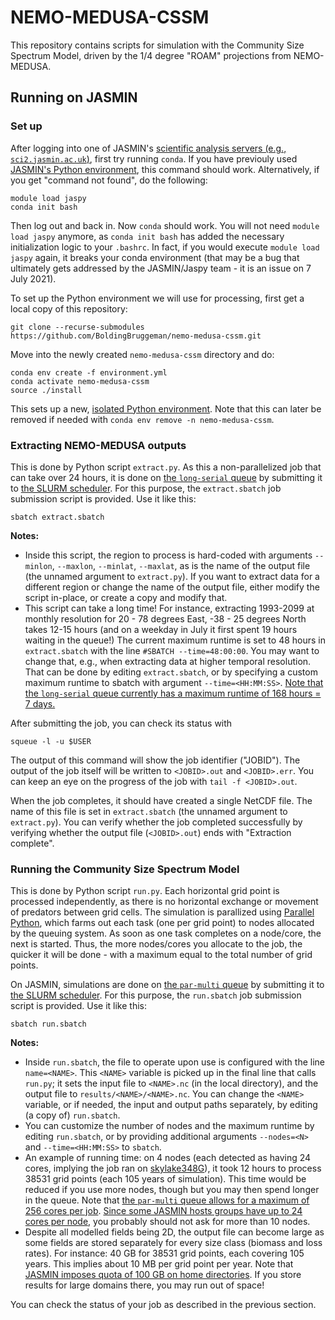 # NEMO-MEDUSA-CSSM

This repository contains scripts for simulation with the Community Size Spectrum Model, driven by the 1/4 degree "ROAM" projections from NEMO-MEDUSA.

## Running on JASMIN

### Set up

After logging into one of JASMIN's [scientific analysis servers (e.g., `sci2.jasmin.ac.uk`)](https://help.jasmin.ac.uk/article/121-sci-servers), first try running `conda`.
If you have previouly used [JASMIN's Python environment](https://help.jasmin.ac.uk/article/4729-jaspy-envs), this command should work.
Alternatively, if you get "command not found", do the following:

```
module load jaspy
conda init bash
```

Then log out and back in. Now `conda` should work. You will not need `module load jaspy` anymore, as `conda init bash` has added the necessary initialization logic to your `.bashrc`. In fact, if you would execute `module load jaspy` again, it breaks your conda environment (that may be a bug that ultimately gets addressed by the JASMIN/Jaspy team - it is an issue on 7 July 2021).

To set up the Python environment we will use for processing, first get a local copy of this repository:

```
git clone --recurse-submodules https://github.com/BoldingBruggeman/nemo-medusa-cssm.git
```

Move into the newly created `nemo-medusa-cssm` directory and do:

```
conda env create -f environment.yml
conda activate nemo-medusa-cssm
source ./install
```

This sets up a new, [isolated Python environment](https://docs.conda.io/projects/conda/en/latest/user-guide/getting-started.html#managing-environments). Note that this can later be removed if needed with `conda env remove -n nemo-medusa-cssm`.

### Extracting NEMO-MEDUSA outputs

This is done by Python script `extract.py`. As this a non-parallelized job that can take over 24 hours, it is done on [the `long-serial` queue](https://help.jasmin.ac.uk/article/4881-lotus-queues) by submitting it to [the SLURM scheduler](https://help.jasmin.ac.uk/article/4880-batch-scheduler-slurm-overview). For this purpose, the `extract.sbatch` job submission script is provided. Use it like this:

```
sbatch extract.sbatch
```

**Notes:**
* Inside this script, the region to process is hard-coded with arguments `--minlon`, `--maxlon`, `--minlat`, `--maxlat`, as is the name of the output file (the unnamed argument to `extract.py`). If you want to extract data for a different region or change the name of the output file, either modify the script in-place, or create a copy and modify that.
* This script can take a long time! For instance, extracting 1993-2099 at monthly resolution for 20 - 78 degrees East, -38 - 25 degrees North takes 12-15 hours (and on a weekday in July it first spent 19 hours waiting in the queue!) The current maximum runtime is set to 48 hours in `extract.sbatch` with the line `#SBATCH --time=48:00:00`. You may want to change that, e.g., when extracting data at higher temporal resolution. That can be done by editing `extract.sbatch`, or by specifying a custom maximum runtime to sbatch with argument `--time=<HH:MM:SS>`. [Note that the `long-serial` queue currently has a maximum runtime of 168 hours = 7 days.](https://help.jasmin.ac.uk/article/4881-lotus-queues)

After submitting the job, you can check its status with

```
squeue -l -u $USER
```

The output of this command will show the job identifier ("JOBID").
The output of the job itself will be written to `<JOBID>.out` and `<JOBID>.err`.
You can keep an eye on the progress of the job with `tail -f <JOBID>.out`.

When the job completes, it should have created a single NetCDF file. The name of this file is set in `extract.sbatch` (the unnamed argument to `extract.py`). You can verify whether the job completed successfully by verifying whether the output file (`<JOBID>.out`) ends with "Extraction complete".

### Running the Community Size Spectrum Model

This is done by Python script `run.py`. Each horizontal grid point is processed independently, as there is no horizontal exchange or movement of predators between grid cells. The simulation is parallized using [Parallel Python](https://www.parallelpython.com/), which farms out each task (one per grid point) to nodes allocated by the queuing system. As soon as one task completes on a node/core, the next is started. Thus, the more nodes/cores you allocate to the job, the quicker it will be done - with a maximum equal to the total number of grid points.

On JASMIN, simulations are done on [the `par-multi` queue](https://help.jasmin.ac.uk/article/4881-lotus-queues) by submitting it to [the SLURM scheduler](https://help.jasmin.ac.uk/article/4880-batch-scheduler-slurm-overview). For this purpose, the `run.sbatch` job submission script is provided. Use it like this:

```
sbatch run.sbatch
```

**Notes:**
* Inside `run.sbatch`, the file to operate upon use is configured with the line `name=<NAME>`. This `<NAME>` variable is picked up in the final line that calls `run.py`; it sets the input file to `<NAME>.nc` (in the local directory), and the output file to `results/<NAME>/<NAME>.nc`. You can change the `<NAME>` variable, or if needed, the input and output paths separately, by editing (a copy of) `run.sbatch`.
* You can customize the number of nodes and the maximum runtime by editing `run.sbatch`, or by providing additional arguments `--nodes=<N>` and `--time=<HH:MM:SS>` to `sbatch`.
* An example of running time: on 4 nodes (each detected as having 24 cores, implying the job ran on [skylake348G](https://help.jasmin.ac.uk/article/4932-lotus-cluster-specification)), it took 12 hours to process 38531 grid points (each 105 years of simulation). This time would be reduced if you use more nodes, though but you may then spend longer in the queue. Note that [the `par-multi` queue allows for a maximum of 256 cores per job](https://help.jasmin.ac.uk/article/4881-lotus-queues). [Since some JASMIN hosts groups have up to 24 cores per node](https://help.jasmin.ac.uk/article/4932-lotus-cluster-specification), you probably should not ask for more than 10 nodes.
* Despite all modelled fields being 2D, the output file can become large as some fields are stored separately for every size class (biomass and loss rates). For instance: 40 GB for 38531 grid points, each covering 105 years. This implies about 10 MB per grid point per year. Note that [JASMIN imposes quota of 100 GB on home directories](https://help.jasmin.ac.uk/article/176-storage#home). If you store results for large domains there, you may run out of space!

You can check the status of your job as described in the previous section.
